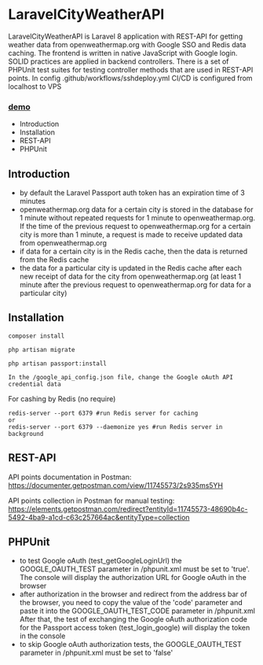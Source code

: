 
# LaravelCityWeatherAPI

LaravelCityWeatherAPI is Laravel 8 application with REST-API for getting weather data from openweathermap.org with Google SSO and Redis data caching. The frontend is written in native JavaScript with Google login. SOLID practices are applied in backend controllers. There is a set of PHPUnit test suites for testing controller methods that are used in REST-API points. In config .github/workflows/sshdeploy.yml CI/CD is configured from localhost to VPS  

### [demo](https://laravelcityweatherapi.alenev.name/)

- Introduction
- Installation
- REST-API
- PHPUnit

## Introduction
 
 - by default the Laravel Passport auth token has an expiration time of 3 minutes
 - openweathermap.org data for a certain city is stored in the database for 1 minute without repeated requests for 1 minute to openweathermap.org. If the time of the previous request to openweathermap.org for a certain city is more than 1 minute, a request is made to receive updated data from openweathermap.org
 - if data for a certain city is in the Redis cache, then the data is returned from the Redis cache
 - the data for a particular city is updated in the Redis cache after each new receipt of data for the city from openweathermap.org (at least 1 minute after the previous request to openweathermap.org for data for a particular city)


## Installation

```shell
composer install
```

```shell
php artisan migrate
```

```shell
php artisan passport:install
```

```shell
In the /google_api_config.json file, change the Google oAuth API credential data
```

For cashing by Redis (no require)
```shell
redis-server --port 6379 #run Redis server for caching
or
redis-server --port 6379 --daemonize yes #run Redis server in background
```

## REST-API

API points documentation in Postman:
https://documenter.getpostman.com/view/11745573/2s935ms5YH

API points collection in Postman for manual testing:
https://elements.getpostman.com/redirect?entityId=11745573-48690b4c-5492-4ba9-a1cd-c63c257664ac&entityType=collection

## PHPUnit

- to test Google oAuth (test_getGoogleLoginUrl) the GOOGLE_OAUTH_TEST parameter in /phpunit.xml must be set to 'true'. The console will display the authorization URL for Google oAuth in the browser
- after authorization in the browser and redirect from the address bar of the browser, you need to copy the value of the 'code' parameter and paste it into the GOOGLE_OAUTH_TEST_CODE parameter in /phpunit.xml After that, the test of exchanging the Google oAuth authorization code for the Passport access token (test_login_google) will display the token in the console
- to skip Google oAuth authorization tests, the GOOGLE_OAUTH_TEST parameter in /phpunit.xml must be set to 'false'

